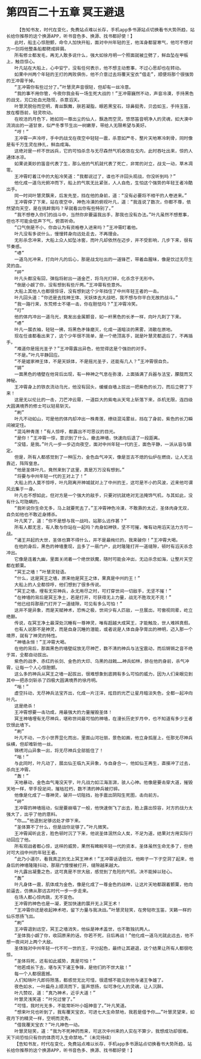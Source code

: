 # 第四百二十五章 冥王避退
        【告知书友，时代在变化，免费站点难以长存，手机app多书源站点切换看书大势所趋，站长给你推荐的这个换源APP，听书音色多、换源、找书都好使！】
       此时，船主心惊胆颤，命令人加快开船，面对中州年轻的王，他浑身都冒寒气，他可不想对方一剑将他整条船都劈成碎屑。
       所有修士都发毛，再无人敢多说什么，强大如徐月明一个照面就被立劈了，鲜血坠在甲板上，触目惊心。
       叶凡站在大船上，心中安宁，没有任何表示，他不想主动惹事，不过心思却也在转动。
       如果中州两个年轻的王打的两败俱伤，他不介意过去将覆天宝衣“借走”，顺便将那个很强势的王冲霄干掉。
       “王冲霄你有些过分了。”叶慧灵声音很轻，但却有一丝冷意。
       “我的事不用你管，今夜你我会有一场生死大战的！”王冲霄巍然不动，声音冷漠，手持黑色的战戈，刃口处血光隐现，杀意滔天。
       叶慧灵脱俗而空明，青丝飘舞，肤若凝脂，眼若黑宝石，琼鼻挺秀，贝齿如玉，手持玉笛，放在樱唇前，轻灵吹动。
       在皎洁的月色下，她如同一尊出尘的仙人，飘逸而空灵。悠悠笛音明净人的灵魂，如大漠中流淌出的一道甘泉，似严冬季节生出一树嫩芽，带给人无限希望与美好。
       “哼！”
       王冲霄一声冷哼，手中的战戈在夜空中轻轻一震，杀意如严冬，整片天地寒冷刺骨，同时像是有千万生灵在挣扎，鲜血成海。
       这绝对是一杆不世凶兵，它的可怕杀念与无尽森然气机收敛在戈内，此时吞吐出来，惊的人通体冰凉。
       如果说美妙的笛音代表了生，那么他的气机就代表了死亡，非常的对立，战戈一动，草木凋零。
       王冲霄盯着江中的大船冷笑道：“我都说过了，谁也不许回头观战，你没听到吗？”
       他化成一道乌光俯冲而下，船上的气氛无比紧张，人人自危，生怕这个强势的年轻王者冷酷出手。
       同一时间叶慧灵飘来，后发先至，挡在他的身前，道：“没有必要将不相干的人卷进来。”
       王冲霄停了下来，站在夜空中，神色冷漠的俯视叶凡，道：“我连说了数次，你都不尊，依然望向天空，是在挑衅我吗？早就看出你有些特别了。”
       “我不想卷入你们的战斗中，当然你非要逼我出手，那我也没有办法。”叶凡虽然不想惹事，但也不可能会低声下气，俯首听命。
       “口气倒是不小，你自认为有资格卷入进来吗？”王冲霄盯着他。
       叶凡没有多说什么，慢慢转身向远处走去，不再理会。
       无形杀念冲来，大船上众人如坠冰窖，而叶凡却依然在迈步，并不受影响，几步下来，很有节奏感。
       “哧”
       一道乌光冲来，打向叶凡的后心，那是战戈吐出的一道锋芒，带着血腥味，像是饮过无尽生灵的血。
       “砰”
       叶凡头都没有回，弹指将射出一道金芒，将乌光打碎，化杀念于无形中。
       “倒是小觑了你，没有想到有些斤两。”王冲霄有些意外。
       大船上其他人也都很惊讶，没有想到这个少年挡住了中州年轻王者的一击。
       叶凡回头道：“你还是去找神王体、天妖体去大战吧，我不想与你平白无故的战斗。”
       “我一路行来，东荒修士不堪一击，你在胆怯吗？”王冲霄冷笑。
       “叮”
       他的体内冲出一道乌光，竟发出金属颤音，如一杆黑色的长矛一样，向叶凡刺了下来。
       “哧”
       叶凡一展衣袖，轻轻一拂，将黑色矛锋磨灭，化成一道暗淡的黑雾，消散在原地。
       现在任谁都看出来了，这个少年很不简单，是一个绝顶高手，就是叶慧灵都退后了，不再插手。
       “难道你是摇光圣子？”王冲霄露出异色，他觉得这是个强劲的对手。
       “不是。”叶凡平静回应。
       “不是姬家神王体，不是天妖体，不是摇光圣子，还能有几人？”王冲霄很自负。
       “锵”
       一面黑色的墙壁在他背后出现，有一种神之气息在弥漫，上面插满了兵器与法宝，朦胧而又神秘。
       王冲霄身上的铁衣流动乌光，他没有回头，缓缓自墙上拔出一把紫色的长刀，而后立劈了下来！
       这是无以伦比的一击，刀芒冲云霄，一道巨大的紫电从天穹上斩落下来，杀机无限，连四级大圆满境界的修士可以轻易斩灭。
       “刷”
       叶凡不动如山，可是他的体内却冲出一株青莲，缭绕混沌雾丝，挡在了身前，紫色的长刀瞬间被定住。
       “混沌种青莲！”有人惊呼，都露出不可思议的目光。
       “是你！”王冲霄一惊，意识到了什么，撤去神墙，快速向后退了一段距离。
       “没错，是我。”叶凡一步一步迈向夜空，面对中州年轻一代的王，面色平静，一派从容与镇定。
       但是，所有人都感觉到了一种压力，金色血气冲天，像是亘古不熄的仙炉在燃烧，让人无法靠近，阵阵窒息。
       “他是圣体叶凡，竟然来到了这里，真是万万没有想到。”
       “将要与中州年轻一代的王对上了！”
       大船上的人莫不惊呼，叶凡刚离开神城就对上了中州的王，这可是不小的风波，近来他可谓风云集于一身。
       叶凡也不想如此，但对方是一个强大的敌手，只要对抗就绝对无法掩饰气机，与其如此，没有什么可隐瞒的。
       “我听说你生命无多，马上就要死去了。”王冲霄神色冷漠，不敢靠的太近，圣体肉身无双，自负如他也不敢近身搏杀。
       叶凡笑了，道：“你不是想与我一战吗，站那么远作甚？”
       所有人都无言，有人敢与你站在一起吗？肉身如神铁，坚不可摧，唯有动用滔天法力方可一战。
       “诸王并起的大世，圣体也算不得什么，并不是最绚烂的，我来破你！”王冲霄大喝。
       在他的身后，黑色的神墙重现，且多了一扇门户，此时隆隆打开一道缝隙，顿时有滔天杀念冲出。
       它像是连着九幽，里面关闭着一个绝世妖魔，随时可能会冲出，无边杀念如海，让整片天空都在颤栗。
       “冥王之墙！”叶慧灵轻语。
       “什么，这是冥王之墙，原来他是冥王之体，果真是中州的王！”
       大船上的人全都惊呼，他们想到了很多传说。
       “冥王之墙，埋有无穷神兵，永无用尽之时，可打穿世间一切敌手，无坚不摧！”
       “在神墙的背后是冥王净土，若是打开，可获得无上力量，战无不胜攻无不克！”
       “他已经将那扇门打开了一道缝隙，可见有多么可怕！”
       这并不是异象，而是天赋神术，恐怖之极，世间少有人匹敌，一旦展出，可傲视同辈，屹立绝巅。
       传说，在冥王净土最深处沉睡有一尊神灵，唯有超越大成冥王，才能触及，世人难辨真假。
       也有人说那不是神灵，而是自身沉睡的潜能，或者说是人体自身孕育出的神明，迈入那一个境界，就有了神灵的特性。
       “神墙永恒！”王冲霄大喝。
       在他的背后，那面黑色的墙壁绽放无尽神芒，数不清的神兵与法宝震动，而后锵锵之音不绝于耳，全都自动拔出。
       紫色的战矛、赤红的长剑、金色的大印、乌黑的战戟……神兵如林，排在他的身前，杀气冲霄，让每一个人心惊胆颤。
       这么多的神兵从冥王之墙一起拔出，很难想象到底拥有多么可怕的威力，因为人们亲眼见到其中一把赤剑斩杀了四极大圆满境界的徐月明。
       “嗡！”
       虚空抖动，无尽神兵法宝齐出，化成一片汪洋，炫目的光芒让星月暗淡失色，全都一起冲向叶凡。
       这是绝杀！
       王冲霄想要一击功成，用最强大的力量摧毁圣体！
       冥王神墙埋有无尽神兵，堪称世间最可怕的神墙，在漫长历史岁月中，也不知道有多少王者饮恨此墙下。
       “刷”
       叶凡不动，一方小世界显化而出，里面山河壮丽，景色如画，他立身孤崖上，任那无尽神兵纵横，但却难斩他一丝。
       锦绣河山异象一出，将无尽神兵全部抵住了！
       “嗡！”
       与此同时，叶凡动了，展出仙王临九天异象，与自身合一，他如仙王再生，直接冲了过去，杀向王冲霄。
       “轰！”
       天地暴动，金色血气淹没天宇，叶凡战力如江海澎湃，骇人心神。他像是要击穿大道，摧毁天地一样，举手投足间，摧枯拉朽，数不清的神兵被打碎。
       他像是化成了一尊神灵，破开一切阻挡，抬手震出阴阳生死图，击向前方。
       “砰”
       王冲霄的神墙摇动，似是要崩塌了一般，他快速倒飞了出去，脸上露出惊容，对方的战力太强大了，出乎了他的意料。
       “你……”他退到足够远处才停下来。
       “圣体算不了什么，但是战你足够了。”叶凡微笑。
       王冲霄闻听此言，脸色顿时沉了下来，他说圣体泯然众人矣，不足为道，结果对方用实际行动回应了他。
       所有观战者都心惊，这样的威势，果然有睥睨年轻一代的资本，圣体虽然生命无多了，但绝对可大战中州的年轻王者。
       “此乃小道尔，看我真正的无上冥王神术！”王冲霄话语低沉，他眸子一下子空洞了起来，他身后的神墙隆隆抖动，那扇门慢慢被打开，缝隙越来越大。
       叶凡露出凝重之色，这可真是不世大敌，感觉到了危险的气机，决不能掉以轻心。
       “轰”
       叶凡身体一震，肌体成为金色，像是化成了一尊金色的战神，让这片天地都跟着颤栗，他向前逼去，仿佛从那远古时代一步一步走来。
       在场人都心惊肉跳，无不变色。
       王冲霄的神色也是一凝，更加快速的展开无上冥王术！
       “王冲霄你还是收起神术吧，留下力量与我决战。”叶慧灵轻笑，在旁轻吹玉笛，天籁一样的仙乐悠扬飞出。
       “刷”
       王冲霄退到远空，冥王之墙消失，他纵是神术盖世，也不敢独抗两人。
       “圣体我小觑了你，收回原来的话，你若不死，日后再战！”他化成一道乌光就此远去，他不想一夜间对上两个大敌。
       圣体独对中州年轻一代不可一世的王，平分起色，最终让其避退，这个结果让所有人都很吃惊。
       “圣体将死，还有如此威势，真是可怕！”
       “他若成长下去，堪与天下诸王争锋，是他们的不世大敌！”
       每一个人都很震撼。
       人们知晓叶凡即将殒落，都感觉无比可惜，很遗憾不能见到他与诸王争雄了。
       夜色如水，一叶扁舟上顺流而下，笛声悠扬，似可净化人的灵魂，让人沉醉。
       叶凡赞叹，道：“真乃神术，近乎大道！”
       叶慧灵浅笑道：“叶兄过誉了。”
       “可惜，我时光无多，不能常听叶小姐神音了。”叶凡笑道。
       “想来叶兄也听到了，我有覆天宝衣，可进七大生命禁地，我若是借予你……”叶慧灵望来，如夜月下的精灵一样，空明而灵秀。
       “借我覆天宝衣？”叶凡神色一动。
       叶慧灵轻笑，道：“我为不死神药而来，可这次中州来的人实在不算少，我想成功却很难。天下间恐怕只有你的体质可入生命禁地。”（未完待续）
       【告知书友，时代在变化，免费站点难以长存，手机app多书源站点切换看书大势所趋，站长给你推荐的这个换源APP，听书音色多、换源、找书都好使！】